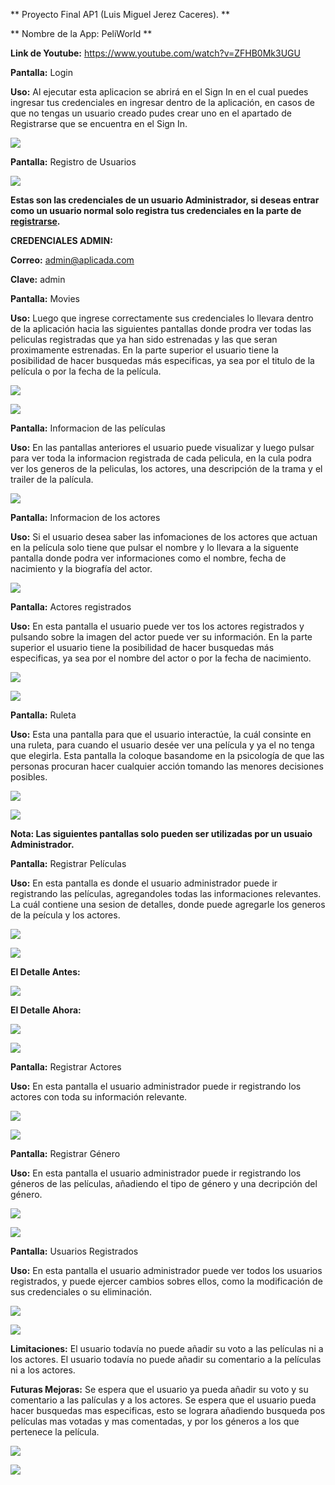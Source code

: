 **
Proyecto Final AP1 (Luis Miguel Jerez Caceres).
**

**
Nombre de la App: PeliWorld
**

**Link de Youtube:** https://www.youtube.com/watch?v=ZFHB0Mk3UGU

**Pantalla:** Login

**Uso:** Al ejecutar esta aplicacion se abrirá en el Sign In en el cual puedes ingresar tus credenciales en ingresar dentro de la aplicación, en casos de que no tengas un usuario creado pudes crear uno en el apartado de Registrarse que se encuentra en el Sign In.

![](https://i.postimg.cc/kg3zHhyb/login.png)

**Pantalla:** Registro de Usuarios

![](https://i.postimg.cc/gJp5RQ7y/regitro.png)

**Estas son las credenciales de un usuario Administrador,  si deseas entrar como un usuario normal solo registra tus credenciales en la parte de [registrarse](http://reg "registrarse").**

**CREDENCIALES ADMIN:**

**Correo:** admin@aplicada.com

**Clave:** admin


**Pantalla:** Movies

**Uso:** Luego que ingrese correctamente sus credenciales lo llevara dentro de la aplicación hacia las siguientes pantallas donde prodra ver todas las peliculas registradas que ya han sido estrenadas y las que seran proximamente estrenadas. En la parte superior el usuario tiene la posibilidad de hacer busquedas más especificas, ya sea por el titulo de la película o por la fecha de la película.

![](https://i.postimg.cc/W3bjYbvz/movies.png)

![](https://i.postimg.cc/Qdw0n6ZT/movies2.png)

**Pantalla:** Informacion de las películas

**Uso:** En las pantallas anteriores el usuario puede visualizar y luego pulsar para ver toda la informacion registrada de cada pelicula, en la cula podra ver los generos de la peliculas, los actores, una descripción de la trama y el trailer de la palícula.

![](https://i.postimg.cc/63gMFYvS/ver-movies.png)

**Pantalla:** Informacion de los actores

**Uso:** Si el usuario desea saber las infomaciones de los actores que actuan en la película solo tiene que pulsar el nombre y lo llevara a la siguente pantalla donde podra ver informaciones como el nombre, fecha de nacimiento y la biografía del actor.

![](https://i.postimg.cc/76FpSxmf/info-actores.png)

**Pantalla:** Actores registrados

**Uso:** En esta pantalla el usuario puede ver tos los actores registrados y pulsando sobre la imagen del actor puede ver su información. En la parte superior el usuario tiene la posibilidad de hacer busquedas más especificas, ya sea por el nombre del actor o por la fecha de nacimiento.

![](https://i.postimg.cc/HkM8t3Yn/actores.png)

![](https://i.postimg.cc/F15ktJGN/actoresr.png)

**Pantalla:** Ruleta

**Uso:** Esta una pantalla para que el usuario interactúe, la cuál consinte en una ruleta, para cuando el usuario desée ver una película y ya el no tenga que elegirla. Esta pantalla la coloque basandome en la psicología de que las personas procuran hacer cualquier acción tomando las menores decisiones posibles.

![](https://i.postimg.cc/cLTjJ739/ruleta.png)

![](https://i.postimg.cc/j2s3KL50/ruleta2.png)

**Nota: Las siguientes pantallas solo pueden ser utilizadas por un usuaio Administrador.**

**Pantalla:** Registrar Películas

**Uso:** En esta pantalla es donde el usuario administrador puede ir registrando las películas, agregandoles todas las informaciones relevantes. La cuál contiene una sesion de detalles, donde puede agregarle los generos de la peícula y los actores.

![](https://i.postimg.cc/FsqXv5MW/R-peliculas.png)

![](https://i.postimg.cc/pr096GCp/Imagen5.png)

**El Detalle Antes:**

![](https://i.postimg.cc/N0Wm1Mrh/detalle.png)

**El Detalle Ahora:**

![](https://i.postimg.cc/bwNq7np7/Imagen3.png)

![](https://i.postimg.cc/nr3nrV1R/Imagen2.png)

**Pantalla:** Registrar Actores

**Uso:** En esta pantalla el usuario administrador puede ir registrando los actores con toda su información relevante.

![](https://i.postimg.cc/xTTJNHFJ/R-actores.png)

![](https://i.postimg.cc/VNMdPF5T/Registroactores.png)

**Pantalla:** Registrar Género

**Uso:** En esta pantalla el usuario administrador puede ir registrando los géneros de las películas, añadiendo el tipo de género y una decripción del género.

![](https://i.postimg.cc/wTyzrj14/registrogenero.png)

![](https://i.postimg.cc/NFxdJT12/generos.png)

**Pantalla:** Usuarios Registrados

**Uso:**  En esta pantalla el usuario administrador puede ver todos los usuarios registrados, y puede ejercer cambios sobres ellos, como la modificación de sus credenciales o su eliminación.

![](https://i.postimg.cc/4dxyHRWC/c-usuarios.png)

![](https://i.postimg.cc/15qtqHrz/usuarios.png)

**Limitaciones:**
El usuario todavía no puede añadir su voto a las películas ni a los actores.
El usuario todavía no puede añadir su comentario a la películas ni a los actores.

**Futuras Mejoras:**
Se espera que el usuario ya pueda añadir su voto y su comentario a las palículas y a los actores.
Se espera que el usuario pueda hacer busquedas mas especificas, esto se lograra añadiendo busqueda pos películas mas votadas y mas comentadas, y por los géneros a los que pertenece la película.

![](https://i.postimg.cc/Y09hmBqG/putuaci-n.png)

![](https://i.postimg.cc/44LKRyBz/comentarios.png)
